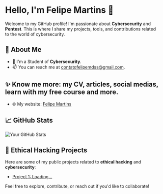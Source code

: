 # Hello, I'm Felipe Martins 👋

Welcome to my GitHub profile! I'm passionate about **Cybersecurity** and **Pentest**. This is where I share my projects, tools, and contributions related to the world of cybersecurity.


## 🚀 About Me

- 🔐 I'm a Student of **Cybersecurity**.
- 📫 You can reach me at [contatofelipemdss@gmail.com](mailto:contatofelipemdss@gmail.com).



## ✨ Know me more: my CV, articles, social medias, learn with my free course and more.  
- 🌐 My website: [Felipe Martins](https://emailcarrer456.wixsite.com/felipe-martins)  



## 📈 GitHub Stats

![Your GitHub Stats](https://github-readme-stats.vercel.app/api?username=yourusername&show_icons=true&count_private=true&hide=prs&theme=radical)


## 🔐 Ethical Hacking Projects

Here are some of my public projects related to **ethical hacking** and **cybersecurity**:
- [Project 1: Loading...](https://github.com/Felipe-MDSS)

Feel free to explore, contribute, or reach out if you'd like to collaborate!
